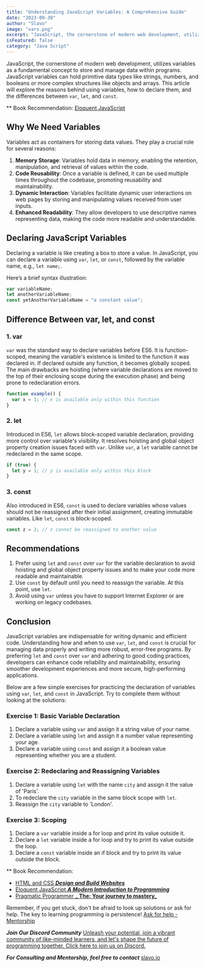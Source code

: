 ```yaml
---
title: "Understanding JavaScript Variables: A Comprehensive Guide"
date: "2023-09-30"
author: "Slavo"
image: "vars.png"
excerpt: "JavaScript, the cornerstone of modern web development, utilizes variables as a fundamental concept to store and manage data within programs..."
isFeatured: false
category: "Java Script"
---
```


JavaScript, the cornerstone of modern web development, utilizes variables as a fundamental concept to store and manage data within programs. JavaScript variables can hold primitive data types like strings, numbers, and booleans or more complex structures like objects and arrays. This article will explore the reasons behind using variables, how to declare them, and the differences between `var`, `let`, and `const`.

\*\* Book Recommendation: [Eloquent JavaScript](https://amzn.to/44UeeZ6)

## Why We Need Variables

Variables act as containers for storing data values. They play a crucial role for several reasons:

1. **Memory Storage**: Variables hold data in memory, enabling the retention, manipulation, and retrieval of values within the code.
2. **Code Reusability**: Once a variable is defined, it can be used multiple times throughout the codebase, promoting reusability and maintainability.
3. **Dynamic Interaction**: Variables facilitate dynamic user interactions on web pages by storing and manipulating values received from user inputs.
4. **Enhanced Readability**: They allow developers to use descriptive names representing data, making the code more readable and understandable.

## Declaring JavaScript Variables

Declaring a variable is like creating a box to store a value. In JavaScript, you can declare a variable using `var`, `let`, or `const`, followed by the variable name, e.g., `let name;`.

Here’s a brief syntax illustration:

```javascript
var variableName;
let anotherVariableName;
const yetAnotherVariableName = "a constant value";
```

## Difference Between var, let, and const

### 1. **var**

`var` was the standard way to declare variables before ES6. It is function-scoped, meaning the variable's existence is limited to the function it was declared in. If declared outside any function, it becomes globally scoped. The main drawbacks are hoisting (where variable declarations are moved to the top of their enclosing scope during the execution phase) and being prone to redeclaration errors.

```javascript
function example() {
  var x = 1; // x is available only within this function
}
```

### 2. **let**

Introduced in ES6, `let` allows block-scoped variable declaration, providing more control over variable's visibility. It resolves hoisting and global object property creation issues faced with `var`. Unlike `var`, a `let` variable cannot be redeclared in the same scope.

```javascript
if (true) {
  let y = 1; // y is available only within this block
}
```

### 3. **const**

Also introduced in ES6, `const` is used to declare variables whose values should not be reassigned after their initial assignment, creating immutable variables. Like `let`, `const` is block-scoped.

```javascript
const z = 2; // z cannot be reassigned to another value
```

## Recommendations

1. Prefer using `let` and `const` over `var` for the variable declaration to avoid hoisting and global object property issues and to make your code more readable and maintainable.
2. Use `const` by default until you need to reassign the variable. At this point, use `let`.
3. Avoid using `var` unless you have to support Internet Explorer or are working on legacy codebases.

## Conclusion

JavaScript variables are indispensable for writing dynamic and efficient code. Understanding how and when to use `var`, `let`, and `const` is crucial for managing data properly and writing more robust, error-free programs. By preferring `let` and `const` over `var` and adhering to good coding practices, developers can enhance code reliability and maintainability, ensuring smoother development experiences and more secure, high-performing applications.

Below are a few simple exercises for practicing the declaration of variables using `var`, `let`, and `const` in JavaScript. Try to complete them without looking at the solutions:

### Exercise 1: Basic Variable Declaration

1. Declare a variable using `var` and assign it a string value of your name.
2. Declare a variable using `let` and assign it a number value representing your age.
3. Declare a variable using `const` and assign it a boolean value representing whether you are a student.

### Exercise 2: Redeclaring and Reassigning Variables

1. Declare a variable using `let` with the name `city` and assign it the value of 'Paris'.
2. To redeclare the `city` variable in the same block scope with `let`.
3. Reassign the `city` variable to 'London'.

### Exercise 3: Scoping

1. Declare a `var` variable inside a for loop and print its value outside it.
2. Declare a `let` variable inside a for loop and try to print its value outside the loop.
3. Declare a `const` variable inside an if block and try to print its value outside the block.

\*\* Book Recommendation:

- [HTML and CSS **_Design and Build Websites_**](https://amzn.to/3NvUcNv)
- [Eloquent JavaScript **_A Modern Introduction to Programming_**](https://amzn.to/44UeeZ6)
- [Pragmatic Programmer **_ The: Your journey to mastery_**](https://amzn.to/3v8SXx4)

Remember, if you get stuck, don't be afraid to look up solutions or ask for help. The key to learning programming is persistence! [Ask for help - Mentorship](/contact)

**_Join Our Discord Community_** [Unleash your potential, join a vibrant community of like-minded learners, and let's shape the future of programming together. Click here to join us on Discord.](https://discord.gg/M7keEuaw)

**_For Consulting and Mentorship, feel free to contact_** [slavo.io](/contact)

